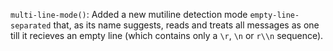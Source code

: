 `multi-line-mode()`: Added a new mutiline detection mode `empty-line-separated` that, as its name suggests, reads and treats all messages as one till it recieves an empty line (which contains only a `\r`, `\n` or `r\\n` sequence).